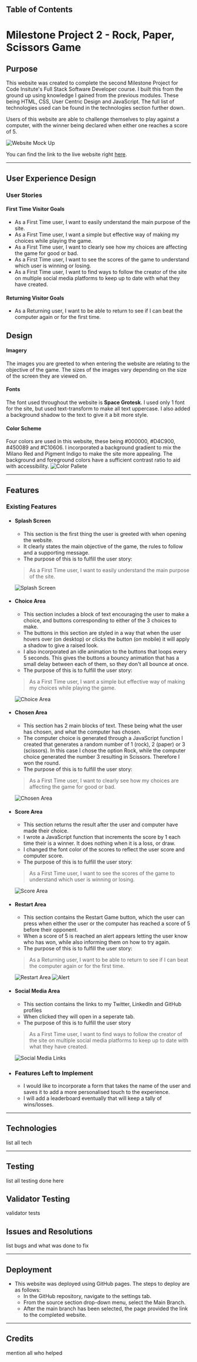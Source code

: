 ## Table of Contents

# Milestone Project 2 - Rock, Paper, Scissors Game
## Purpose
This website was created to complete the second Milestone Project for Code Insitute's Full Stack Software Developer course. I built this from the ground up using knowledge I gained from the previous modules. These being HTML, CSS, User Centric Design and JavaScript. The full list of technologies used can be found in the technologies section further down.

Users of this website are able to challenge themselves to play against a computer, with the winner being declared when either one reaches a score of 5.

![Website Mock Up](assets/images/readme/website-mock-up.png)

You can find the link to the live website right [here](https://jrdnbrkfld.github.io/pp2-rock-paper-scissors/).


***

## User Experience Design

### User Stories
#### First Time Visitor Goals
* As a First Time user, I want to easily understand the main purpose of the site.
* As a First Time user, I want a simple but effective way of making my choices while playing the game.
* As a First Time user, I want to clearly see how my choices are affecting the game for good or bad.
* As a First Time user, I want to see the scores of the game to understand which user is winning or losing.
* As a First Time user, I want to find ways to follow the creator of the site on multiple social media platforms to keep up to date with what they have created.
#### Returning Visitor Goals
* As a Returning user, I want to be able to return to see if I can beat the computer again or for the first time.


## Design
#### Imagery
The images you are greeted to when entering the website are relating to the objective of the game. The sizes of the images vary depending on the size of the screen they are viewed on.
#### Fonts
The font used throughout the website is **Space Grotesk**. I used only 1 font for the site, but used text-transform to make all text uppercase. I also added a background shadow to the text to give it a bit more style.
#### Color Scheme
Four colors are used in this website, these being #000000, #D4C900, #450089 and #C10606. I incorporated a background gradient to mix the Milano Red and Pigment Indigo to make the site more appealing. The background and foreground colors have a sufficient contrast ratio to aid with accessibility.
![Color Pallete](assets/images/readme/color-pallete.png)

*** 

## Features

### Existing Features
* #### Splash Screen
    * This section is the first thing the user is greeted with when opening the website. 
    * It clearly states the main objective of the game, the rules to follow and a supporting message.
    * The purpose of this is to fulfill the user story:
    > As a First Time user, I want to easily understand the main purpose of the site.

    ![Splash Screen](assets/images/readme/splash-screen.png)

* #### Choice Area
    * This section includes a block of text encouraging the user to make a choice, and buttons corresponding to either of the 3 choices to make.
    * The buttons in this section are styled in a way that when the user hovers over (on desktop) or clicks the button (on mobile) it will apply a shadow to give a raised look.
    * I also incorporated an idle animation to the buttons that loops every 5 seconds. This gives the buttons a bouncy animation that has a small delay between each of them, so they don't all bounce at once.
    * The purpose of this is to fulfill the user story:
    > As a First Time user, I want a simple but effective way of making my choices while playing the game.

    ![Choice Area](assets/images/readme/choice-area.png)

* #### Chosen Area
    * This section has 2 main blocks of text. These being what the user has chosen, and what the computer has chosen.
    * The computer choice is generated through a JavaScript function I created that generates a random number of 1 (rock), 2 (paper) or 3 (scissors). In this case I chose the option Rock, while the computer choice generated the number 3 resulting in Scissors. Therefore I won the round.
    * The purpose of this is to fulfill the user story:
    > As a First Time user, I want to clearly see how my choices are affecting the game for good or bad.

    ![Chosen Area](assets/images/readme/chosen-area.png)

* #### Score Area
    * This section returns the result after the user and computer have made their choice.
    * I wrote a JavaScript function that increments the score by 1 each time their is a winner. It does nothing when it is a loss, or draw.
    * I changed the font color of the scores to reflect the user score and computer score.
    * The purpose of this is to fulfill the user story:
    > As a First Time user, I want to see the scores of the game to understand which user is winning or losing.

    ![Score Area](assets/images/readme/score-area.png)

* #### Restart Area
    * This section contains the Restart Game button, which the user can press when either the user or the computer has reached a score of 5 before their opponent.
    * When a score of 5 is reached an alert appears letting the user know who has won, while also informing them on how to try again.
    * The purpose of this is to fulfill the user story:
    > As a Returning user, I want to be able to return to see if I can beat the computer again or for the first time.
    
    ![Restart Area](assets/images/readme/restart.png)
    ![Alert](assets/images/readme/alert.png)

* #### Social Media Area
    * This section contains the links to my Twitter, LinkedIn and GitHub profiles
    * When clicked they will open in a seperate tab.
    * The purpose of this is to fulfill the user story
    > As a First Time user, I want to find ways to follow the creator of the site on multiple social media platforms to keep up to date with what they have created.

    ![Social Media Links](assets/images/readme/social-media-area.png)

* ### Features Left to Implement
    * I would like to incorporate a form that takes the name of the user and saves it to add a more personalised touch to the experience.
    * I will add a leaderboard eventually that will keep a tally of wins/losses.

*** 

## Technologies

list all tech

***

## Testing

list all testing done here

## Validator Testing

validator tests

## Issues and Resolutions

list bugs and what was done to fix

***

## Deployment

* This website was deployed using GitHub pages. The steps to deploy are as follows:
    * In the GitHub repository, navigate to the settings tab.
    * From the source section drop-down menu, select the Main Branch.
    * After the main branch has been selected, the page provided the link to the completed website.

***

## Credits

mention all who helped